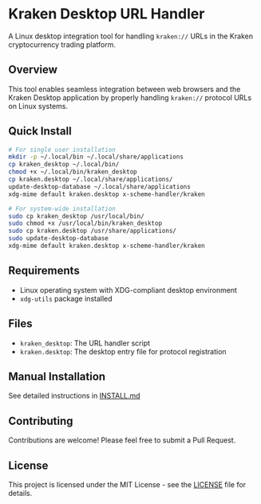 # Kraken Desktop URL Handler

A Linux desktop integration tool for handling `kraken://` URLs in the Kraken cryptocurrency trading platform.

## Overview
This tool enables seamless integration between web browsers and the Kraken Desktop application by properly handling `kraken://` protocol URLs on Linux systems.

## Quick Install
```bash
# For single user installation
mkdir -p ~/.local/bin ~/.local/share/applications
cp kraken_desktop ~/.local/bin/
chmod +x ~/.local/bin/kraken_desktop
cp kraken.desktop ~/.local/share/applications/
update-desktop-database ~/.local/share/applications
xdg-mime default kraken.desktop x-scheme-handler/kraken

# For system-wide installation
sudo cp kraken_desktop /usr/local/bin/
sudo chmod +x /usr/local/bin/kraken_desktop
sudo cp kraken.desktop /usr/share/applications/
sudo update-desktop-database
xdg-mime default kraken.desktop x-scheme-handler/kraken
```

## Requirements
- Linux operating system with XDG-compliant desktop environment
- `xdg-utils` package installed

## Files
- `kraken_desktop`: The URL handler script
- `kraken.desktop`: The desktop entry file for protocol registration

## Manual Installation
See detailed instructions in [INSTALL.md](INSTALL.md)

## Contributing
Contributions are welcome! Please feel free to submit a Pull Request.

## License
This project is licensed under the MIT License - see the [LICENSE](LICENSE) file for details.
